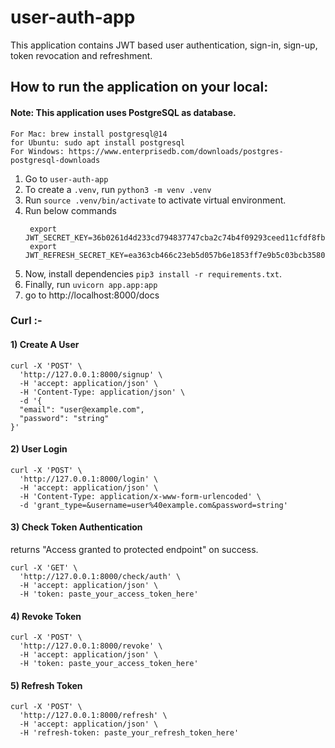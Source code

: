 # user-auth-app
This application contains JWT based user authentication, sign-in, sign-up, token revocation and refreshment.


## How to run the application on your local:
#### Note: This application uses PostgreSQL as database.
```
For Mac: brew install postgresql@14
for Ubuntu: sudo apt install postgresql
For Windows: https://www.enterprisedb.com/downloads/postgres-postgresql-downloads
```

1. Go to ```user-auth-app```
2. To create a ```.venv```, run ```python3 -m venv .venv```
3. Run ```source .venv/bin/activate``` to activate virtual environment.
4. Run below commands
   ```
    export JWT_SECRET_KEY=36b0261d4d233cd794837747cba2c74b4f09293ceed11cfdf8fb1ea09dffaca9
    export JWT_REFRESH_SECRET_KEY=ea363cb466c23eb5d057b6e1853ff7e9b5c03bcb35805e36af86b22d451bf228
   ```
7. Now, install dependencies ```pip3 install -r requirements.txt```.
8. Finally, run ```uvicorn app.app:app```
9. go to http://localhost:8000/docs

### Curl :-

#### 1) Create A User
```
curl -X 'POST' \
  'http://127.0.0.1:8000/signup' \
  -H 'accept: application/json' \
  -H 'Content-Type: application/json' \
  -d '{
  "email": "user@example.com",
  "password": "string"
}'
```

#### 2) User Login
```
curl -X 'POST' \
  'http://127.0.0.1:8000/login' \
  -H 'accept: application/json' \
  -H 'Content-Type: application/x-www-form-urlencoded' \
  -d 'grant_type=&username=user%40example.com&password=string'
```

#### 3) Check Token Authentication
returns "Access granted to protected endpoint" on success.
```
curl -X 'GET' \
  'http://127.0.0.1:8000/check/auth' \
  -H 'accept: application/json' \
  -H 'token: paste_your_access_token_here'
```

#### 4) Revoke Token

```
curl -X 'POST' \
  'http://127.0.0.1:8000/revoke' \
  -H 'accept: application/json' \
  -H 'token: paste_your_access_token_here'
```

#### 5) Refresh Token

```
curl -X 'POST' \
  'http://127.0.0.1:8000/refresh' \
  -H 'accept: application/json' \
  -H 'refresh-token: paste_your_refresh_token_here'
```
